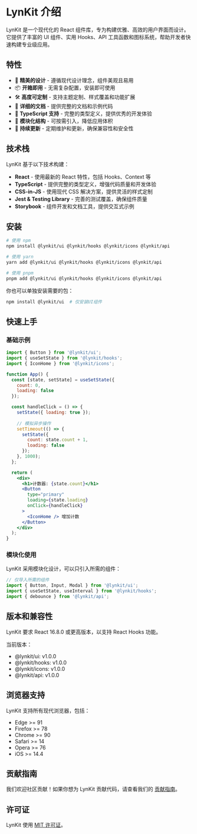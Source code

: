 

# LynKit 介绍

LynKit 是一个现代化的 React 组件库，专为构建优雅、高效的用户界面而设计。它提供了丰富的 UI 组件、实用 Hooks、API 工具函数和图标系统，帮助开发者快速构建专业级应用。

## 特性

- 🎨 **精美的设计** - 遵循现代设计理念，组件美观且易用
- 📦 **开箱即用** - 无需复杂配置，安装即可使用
- 🛠️ **高度可定制** - 支持主题定制、样式覆盖和功能扩展
- 📝 **详细的文档** - 提供完整的文档和示例代码
- 🔧 **TypeScript 支持** - 完整的类型定义，提供优秀的开发体验
- 🧩 **模块化结构** - 可按需引入，降低应用体积
- 🔄 **持续更新** - 定期维护和更新，确保兼容性和安全性

## 技术栈

LynKit 基于以下技术构建：

- **React** - 使用最新的 React 特性，包括 Hooks、Context 等
- **TypeScript** - 提供完整的类型定义，增强代码质量和开发体验
- **CSS-in-JS** - 使用现代 CSS 解决方案，提供灵活的样式定制
- **Jest & Testing Library** - 完善的测试覆盖，确保组件质量
- **Storybook** - 组件开发和文档工具，提供交互式示例

## 安装

```bash
# 使用 npm
npm install @lynkit/ui @lynkit/hooks @lynkit/icons @lynkit/api

# 使用 yarn
yarn add @lynkit/ui @lynkit/hooks @lynkit/icons @lynkit/api

# 使用 pnpm
pnpm add @lynkit/ui @lynkit/hooks @lynkit/icons @lynkit/api
```

你也可以单独安装需要的包：

```bash
npm install @lynkit/ui  # 仅安装UI组件
```

## 快速上手

### 基础示例

```jsx
import { Button } from '@lynkit/ui';
import { useSetState } from '@lynkit/hooks';
import { IconHome } from '@lynkit/icons';

function App() {
  const [state, setState] = useSetState({
    count: 0,
    loading: false
  });

  const handleClick = () => {
    setState({ loading: true });
    
    // 模拟异步操作
    setTimeout(() => {
      setState({
        count: state.count + 1,
        loading: false
      });
    }, 1000);
  };

  return (
    <div>
      <h1>计数器: {state.count}</h1>
      <Button 
        type="primary" 
        loading={state.loading}
        onClick={handleClick}
      >
        <IconHome /> 增加计数
      </Button>
    </div>
  );
}
```

### 模块化使用

LynKit 采用模块化设计，可以只引入所需的组件：

```jsx
// 仅导入所需的组件
import { Button, Input, Modal } from '@lynkit/ui';
import { useSetState, useInterval } from '@lynkit/hooks';
import { debounce } from '@lynkit/api';
```

## 版本和兼容性

LynKit 要求 React 16.8.0 或更高版本，以支持 React Hooks 功能。

当前版本：
- @lynkit/ui: v1.0.0
- @lynkit/hooks: v1.0.0
- @lynkit/icons: v1.0.0
- @lynkit/api: v1.0.0

## 浏览器支持

LynKit 支持所有现代浏览器，包括：

- Edge >= 91
- Firefox >= 78
- Chrome >= 90
- Safari >= 14
- Opera >= 76
- iOS >= 14.4

## 贡献指南

我们欢迎社区贡献！如果你想为 LynKit 贡献代码，请查看我们的 [贡献指南](https://github.com/LynnCen/LynKit/blob/main/CONTRIBUTING.md)。

## 许可证

LynKit 使用 [MIT 许可证](https://github.com/LynnCen/LynKit/blob/main/LICENSE)。 